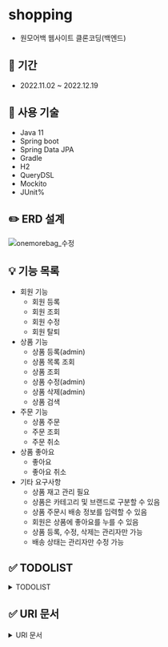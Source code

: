 # shopping
+ 원모어백 웹사이트 클론코딩(백엔드)

## :calendar: 기간
+ 2022.11.02 ~ 2022.12.19

## :seedling: 사용 기술
+ Java 11
+ Spring boot
+ Spring Data JPA
+ Gradle
+ H2
+ QueryDSL
+ Mockito
+ JUnit%

## :pencil2: ERD 설계
![onemorebag_수정](https://user-images.githubusercontent.com/70851874/210693956-8b497cbd-96a9-4eb0-99da-bf28e16a877f.png)

## :bulb: 기능 목록
+ 회원 기능
  + 회원 등록
  + 회원 조회
  + 회원 수정
  + 회원 탈퇴
+ 상품 기능
  + 상품 등록(admin)
  + 상품 목록 조회
  + 상품 조회
  + 상품 수정(admin)
  + 상품 삭제(admin)
  + 상품 검색
+ 주문 기능
  + 상품 주문
  + 주문 조회
  + 주문 취소
+ 상품 좋아요
  + 좋아요
  + 좋아요 취소
+ 기타 요구사항
  + 상품 재고 관리 필요
  + 상품은 카테고리 및 브랜드로 구분할 수 있음
  + 상품 주문시 배송 정보를 입력할 수 있음
  + 회원은 상품에 좋아요를 누를 수 있음
  + 상품 등록, 수정, 삭제는 관리자만 가능
  + 배송 상태는 관리자만 수정 가능

## :white_check_mark: TODOLIST
<details>
<summary>TODOLIST</summary>
<div markdown="1">

- 22.11.02
  - 프로젝트 생성
  - BaseEntity

- 22.11.07
  - Member, Delivery, itemLike, Order

- 22.11.09
  - Order_Item, Item, Item_File
  - *category, brand -> item 안에 구현하는 걸로 수정

- 22.11.11
  - category(enum class)
  - brand는 enum -> String 으로 변경
  - 양방향, 단방향, 연관관계 메서드 최종수정
  - MemberRepository, ItemRepository, OrderRepository

- 22.11.13
  - MemberService
  - FileStore, FileDto, FileApiController
  - item = orderItem erd 일대다(0~∞ -> 1~∞) 수정

- 22.11.14-19: likelion hackathon

- 22.11.22
  - ItemService, OrderService
  - ItemLikeRepository, ItemLikeService

- 22.11.25
  - @Login, LoginMember, LoginArgumentResolver, LoginIntercpetor, SessionConst, WebConfig
  - MemberController, MemberApiController, MemberSaveForm, LoginForm

- 22.11.27
  - MyPageApiController(마이페이지조회)
  - OrderSaveForm, OrderController
  - *비고: OrderController에 hasErrors() model 추가

- 22.11.29
  - ItemResponse, ItemApiController(상품목록조회, 상품상세조회, 상품검색)
  - ItemCustomRepository, ItemCustomRepositoryImpl, ItemSearchDto, ItemSearchResponse

- 22.12.01
  - ItemSaveForm, ItemUpdateForm
  - ItemController, ItemApiController(상품등록, 상품수정, 상품삭제)
  - MemberController(회원목록조회)
  - MyPageApiController(주문 내역 조회)

- 22.12.02
  - ItemApiController에 좋아요 넘겨주기(상품목록조회, 상품상세조회,상품검색)
  - 상품목록조회 MainController로 옮기기("/")
  - ItemApiController(상품 좋아요)
  - MyPageApiController(좋아요 목록 조회, 회원정보수정 조회)
  - MyPageController(회원정보수정)

- 22.12.05
  - MemberTest

- 22.12.06
  - MemberServiceTest

- 22.12.08
  - ItemTest, ItemFileTest, FileStoreTest

- 22.12.11
  - OrderTest, OrderServiceTest

- 22.12.12
  - OrderFindServiceTest(특정회원 주문목록 조회되는지 확인)

- 22.12.13
  - ItemRepositoryTest, ItemLikeRepositoryTest

- 22.12.15
  - ItemSeviceTest, ItemLikeServiceTest

- 22.12.18
  - (상품검색 기능수정)
  - ItemRepositoryTest
  - ItemService
  - *item에 itemfile이 1:N인데 페이징과 컬렉션 최적화를 위해 item과 itemfile을 따로 조회함

- 22.12.19
  - ItemSeviceTest (상품검색테스트구현)

</div>
</details>

## :white_check_mark: URI 문서
<details>
<summary>URI 문서</summary>
<div markdown="1">
  
 - 메인페이지
  |Method|URI|Description|Type|
  |------|---|---|---|
  |GET|/|메인페이지 조회(상품 목록 조회)|api|
  
- 이미지
  |Method|URI|Description|Type|
  |------|---|---|---|
  |GET|/imgs/{originalFileName}|이미지 파일 조회|-|

- 회원 기본
  |Method|URI|Description|Type|
  |------|---|---|---|
  |GET|/member/signup|회원등록 페이지 조회|-|
  |POST|/member/signup|회원 등록|form|
  |GET|/member/login|로그인 페이지 조회|-|
  |POST|/member/login|로그인|form|
  |POST|/member/logout|로그아웃|form|

- 회원 상세
  |Method|URI|Description|Type|
  |------|---|---|---|
  |GET|/mypage|회원 마이페이지 조회|api|
  |GET|/mypage/orders|주문내역 페이지 조회|api|
  |DELETE|/mypage/orders|주문 수정(취소)|api|
  |GET|/mypage/likes|좋아요 목록 조회|api|
  |GET|/mypage/modify|회원정보수정 페이지 조회|api|
  |POST|/mypage/modify|회원정보수정|form|
  
- 상품
  |Method|URI|Description|Type|
  |------|---|---|---|
  |GET|/item|상품 목록 조회|api|
  |GET|/item/{itemId}|상품 상세 조회|api|
  |POST|/item/{itemId}|상품 좋아요|api|
  |GET|/item/search|상품 검색|api|

- 관리자
  |Method|URI|Description|Type|
  |------|---|---|---|
  |GET|/item/add|상품 등록 페이지 조회|-|
  |POST|/item/add|상품 등록|form|
  |GET|/item/{itemId}/modify|상품 수정 페이지 조회|api|
  |POST|/item/{itemId}/modify|상품 수정|form|
  |DELETE|/item/{itemId}|상품 삭제|api|
  |GET|/member|회원 목록 조회|api|
  |DELETE|/member|회원 삭제|-|
  
- 주문
  |Method|URI|Description|Type|
  |------|---|---|---|
  |GET|/order/{itemId}|주문 페이지 조회|-|
  |GET|/order/{itemId}|상품 주문|form|

</div>
</details>  
